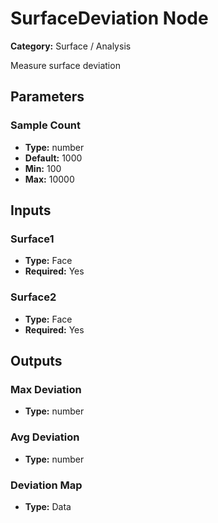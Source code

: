 
# SurfaceDeviation Node

**Category:** Surface / Analysis

Measure surface deviation

## Parameters


### Sample Count
- **Type:** number
- **Default:** 1000
- **Min:** 100
- **Max:** 10000



## Inputs


### Surface1
- **Type:** Face
- **Required:** Yes



### Surface2
- **Type:** Face
- **Required:** Yes



## Outputs


### Max Deviation
- **Type:** number



### Avg Deviation
- **Type:** number



### Deviation Map
- **Type:** Data




